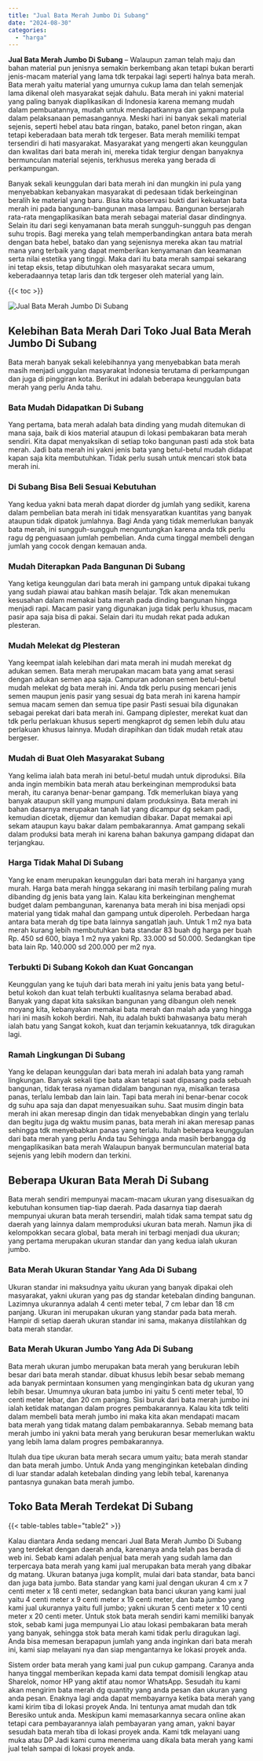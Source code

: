 ```yaml
---
title: "Jual Bata Merah Jumbo Di Subang"
date: "2024-08-30"
categories: 
  - "harga"
---
```


**Jual Bata Merah Jumbo Di Subang** – Walaupun zaman telah maju dan bahan material pun jenisnya semakin berkembang akan tetapi bukan berarti jenis-macam material yang lama tdk terpakai lagi seperti halnya bata merah. Bata merah yaitu material yang umurnya cukup lama dan telah semenjak lama dikenal oleh masyarakat sejak dahulu. Bata merah ini yakni material yang paling banyak diaplikasikan di Indonesia karena memang mudah dalam pembuatannya, mudah untuk mendapatkannya dan gampang pula dalam pelaksanaan pemasangannya. Meski hari ini banyak sekali material sejenis, seperti hebel atau bata ringan, batako, panel beton ringan, akan tetapi keberadaan bata merah tdk tergeser. Bata merah memiliki tempat tersendiri di hati masyarakat. Masyarakat yang mengerti akan keunggulan dan kwalitas dari bata merah ini, mereka tidak tergiur dengan banyaknya bermunculan material sejenis, terkhusus mereka yang berada di perkampungan.

Banyak sekali keunggulan dari bata merah ini dan mungkin ini pula yang menyebabkan kebanyakan masyarakat di pedesaan tidak berkeinginan beralih ke material yang baru. Bisa kita observasi bukti dari kekuatan bata merah ini pada bangunan-bangunan masa lampau. Bangunan bersejarah rata-rata mengaplikasikan bata merah sebagai material dasar dindingnya. Selain itu dari segi kenyamanan bata merah sungguh-sungguh pas dengan suhu tropis. Bagi mereka yang telah memperbandingkan antara bata merah dengan bata hebel, batako dan yang sejenisnya mereka akan tau matrial mana yang terbaik yang dapat memberikan kenyamanan dan keamanan serta nilai estetika yang tinggi. Maka dari itu bata merah sampai sekarang ini tetap eksis, tetap dibutuhkan oleh masyarakat secara umum, keberadaannya tetap laris dan tdk tergeser oleh material yang lain.

{{< toc >}}

![Jual Bata Merah Jumbo Di Subang](/images/jual-bata-merah-30.png)

## Kelebihan Bata Merah Dari Toko Jual Bata Merah Jumbo Di Subang

Bata merah banyak sekali kelebihannya yang menyebabkan bata merah masih menjadi unggulan masyarakat Indonesia terutama di perkampungan dan juga di pinggiran kota. Berikut ini adalah beberapa keunggulan bata merah yang perlu Anda tahu.

### Bata Mudah Didapatkan Di Subang

Yang pertama, bata merah adalah bata dinding yang mudah ditemukan di mana saja, baik di kios material ataupun di lokasi pembakaran bata merah sendiri. Kita dapat menyaksikan di setiap toko bangunan pasti ada stok bata merah. Jadi bata merah ini yakni jenis bata yang betul-betul mudah didapat kapan saja kita membutuhkan. Tidak perlu susah untuk mencari stok bata merah ini.

### Di Subang Bisa Beli Sesuai Kebutuhan

Yang kedua yakni bata merah dapat diorder dg jumlah yang sedikit, karena dalam pembelian bata merah ini tidak mensyaratkan kuantitas yang banyak ataupun tidak dipatok jumlahnya. Bagi Anda yang tidak memerlukan banyak bata merah, ini sungguh-sungguh menguntungkan karena anda tdk perlu ragu dg penguasaan jumlah pembelian. Anda cuma tinggal membeli dengan jumlah yang cocok dengan kemauan anda.

### Mudah Diterapkan Pada Bangunan Di Subang

Yang ketiga keunggulan dari bata merah ini gampang untuk dipakai tukang yang sudah piawai atau bahkan masih belajar. Tdk akan menemukan kesusahan dalam memakai bata merah pada dinding bangunan hingga menjadi rapi. Macam pasir yang digunakan juga tidak perlu khusus, macam pasir apa saja bisa di pakai. Selain dari itu mudah rekat pada adukan plesteran.

### Mudah Melekat dg Plesteran

Yang keempat ialah kelebihan dari mata merah ini mudah merekat dg adukan semen. Bata merah merupakan macam bata yang amat serasi dengan adukan semen apa saja. Campuran adonan semen betul-betul mudah melekat dg bata merah ini. Anda tdk perlu pusing mencari jenis semen maupun jenis pasir yang sesuai dg bata merah ini karena hampir semua macam semen dan semua tipe pasir Pasti sesuai bila digunakan sebagai perekat dari bata merah ini. Gampang diplester, merekat kuat dan tdk perlu perlakuan khusus seperti mengkaprot dg semen lebih dulu atau perlakuan khusus lainnya. Mudah dirapihkan dan tidak mudah retak atau bergeser.

### Mudah di Buat Oleh Masyarakat Subang

Yang kelima ialah bata merah ini betul-betul mudah untuk diproduksi. Bila anda ingin membikin bata merah atau berkeinginan memproduksi bata merah, itu caranya benar-benar gampang. Tdk memerlukan biaya yang banyak ataupun skill yang mumpuni dalam produksinya. Bata merah ini bahan dasarnya merupakan tanah liat yang dicampur dg sekam padi, kemudian dicetak, dijemur dan kemudian dibakar. Dapat memakai api sekam ataupun kayu bakar dalam pembakarannya. Amat gampang sekali dalam produksi bata merah ini karena bahan bakunya gampang didapat dan terjangkau.

### Harga Tidak Mahal Di Subang

Yang ke enam merupakan keunggulan dari bata merah ini harganya yang murah. Harga bata merah hingga sekarang ini masih terbilang paling murah dibanding dg jenis bata yang lain. Kalau kita berkeinginan menghemat budget dalam pembangunan, karenanya bata merah ini bisa menjadi opsi material yang tidak mahal dan gampang untuk diperoleh. Perbedaan harga antara bata merah dg tipe bata lainnya sangatlah jauh. Untuk 1 m2 nya bata merah kurang lebih membutuhkan bata standar 83 buah dg harga per buah Rp. 450 sd 600, biaya 1 m2 nya yakni Rp. 33.000 sd 50.000. Sedangkan tipe bata lain Rp. 140.000 sd 200.000 per m2 nya.

### Terbukti Di Subang Kokoh dan Kuat Goncangan

Keunggulan yang ke tujuh dari bata merah ini yaitu jenis bata yang betul-betul kokoh dan kuat telah terbukti kualitasnya selama berabad abad. Banyak yang dapat kita saksikan bangunan yang dibangun oleh nenek moyang kita, kebanyakan memakai bata merah dan malah ada yang hingga hari ini masih kokoh berdiri. Nah, itu adalah bukti bahwasanya batu merah ialah batu yang Sangat kokoh, kuat dan terjamin kekuatannya, tdk diragukan lagi.

### Ramah Lingkungan Di Subang

Yang ke delapan keunggulan dari bata merah ini adalah bata yang ramah lingkungan. Banyak sekali tipe bata akan tetapi saat dipasang pada sebuah bangunan, tidak terasa nyaman didalam bangunan nya, misalkan terasa panas, terlalu lembab dan lain lain. Tapi bata merah ini benar-benar cocok dg suhu apa saja dan dapat menyesuaikan suhu. Saat musim dingin bata merah ini akan meresap dingin dan tidak menyebabkan dingin yang terlalu dan begitu juga dg waktu musim panas, bata merah ini akan meresap panas sehingga tdk menyebabkan panas yang terlalu. Itulah beberapa keunggulan dari bata merah yang perlu Anda tau Sehingga anda masih berbangga dg mengaplikasikan bata merah Walaupun banyak bermunculan material bata sejenis yang lebih modern dan terkini.

## Beberapa Ukuran Bata Merah Di Subang

Bata merah sendiri mempunyai macam-macam ukuran yang disesuaikan dg kebutuhan konsumen tiap-tiap daerah. Pada dasarnya tiap daerah mempunyai ukuran bata merah tersendiri, malah tidak sama tempat satu dg daerah yang lainnya dalam memproduksi ukuran bata merah. Namun jika di kelompokkan secara global, bata merah ini terbagi menjadi dua ukuran; yang pertama merupakan ukuran standar dan yang kedua ialah ukuran jumbo.

### Bata Merah Ukuran Standar Yang Ada Di Subang

Ukuran standar ini maksudnya yaitu ukuran yang banyak dipakai oleh masyarakat, yakni ukuran yang pas dg standar ketebalan dinding bangunan. Lazimnya ukurannya adalah 4 centi meter tebal, 7 cm lebar dan 18 cm panjang. Ukuran ini merupakan ukuran yang standar pada bata merah. Hampir di setiap daerah ukuran standar ini sama, makanya diistilahkan dg bata merah standar.

### Bata Merah Ukuran Jumbo Yang Ada Di Subang

Bata merah ukuran jumbo merupakan bata merah yang berukuran lebih besar dari bata merah standar. dibuat khusus lebih besar sebab memang ada banyak permintaan konsumen yang menginginkan bata dg ukuran yang lebih besar. Umumnya ukuran bata jumbo ini yaitu 5 centi meter tebal, 10 centi meter lebar, dan 20 cm panjang. Sisi buruk dari bata merah jumbo ini ialah ketidak matangan dalam progres pembakarannya. Kalau kita tdk teliti dalam membeli bata merah jumbo ini maka kita akan mendapati macam bata merah yang tidak matang dalam pembakarannya. Sebab memang bata merah jumbo ini yakni bata merah yang berukuran besar memerlukan waktu yang lebih lama dalam progres pembakarannya.

Itulah dua tipe ukuran bata merah secara umum yaitu; bata merah standar dan bata merah jumbo. Untuk Anda yang menginginkan ketebalan dinding di luar standar adalah ketebalan dinding yang lebih tebal, karenanya pantasnya gunakan bata merah jumbo.

## Toko Bata Merah Terdekat Di Subang

{{< table-tables table="table2" >}}

Kalau diantara Anda sedang mencari Jual Bata Merah Jumbo Di Subang yang terdekat dengan daerah anda, karenanya anda telah pas berada di web ini. Sebab kami adalah penjual bata merah yang sudah lama dan terpercaya bata merah yang kami jual merupakan bata merah yang dibakar dg matang. Ukuran batanya juga komplit, mulai dari bata standar, bata banci dan juga bata jumbo. Bata standar yang kami jual dengan ukuran 4 cm x 7 centi meter x 18 centi meter, sedangkan bata banci ukuran yang kami jual yaitu 4 centi meter x 9 centi meter x 19 centi meter, dan bata jumbo yang kami jual ukurannya yaitu full jumbo; yakni ukuran 5 centi meter x 10 centi meter x 20 centi meter. Untuk stok bata merah sendiri kami memiliki banyak stok, sebab kami juga mempunyai Lio atau lokasi pembakaran bata merah yang banyak, sehingga stok bata merah kami tidak perlu diragukan lagi. Anda bisa memesan berapapun jumlah yang anda inginkan dari bata merah ini, kami siap melayani nya dan siap mengantarnya ke lokasi proyek anda.

Sistem order bata merah yang kami jual pun cukup gampang. Caranya anda hanya tinggal memberikan kepada kami data tempat domisili lengkap atau Sharelok, nomor HP yang aktif atau nomor WhatsApp. Sesudah itu kami akan mengirim bata merah dg quantity yang anda pesan dan ukuran yang anda pesan. Enaknya lagi anda dapat membayarnya ketika bata merah yang kami kirim tiba di lokasi proyek Anda. Ini tentunya amat mudah dan tdk Beresiko untuk anda. Meskipun kami memasarkannya secara online akan tetapi cara pembayarannya ialah pembayaran yang aman, yakni bayar sesudah bata merah tiba di lokasi proyek anda. Kami tdk melayani uang muka atau DP Jadi kami cuma menerima uang dikala bata merah yang kami jual telah sampai di lokasi proyek anda.
